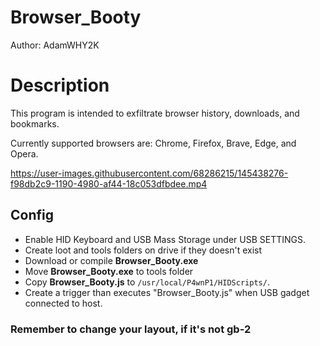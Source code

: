 # Browser_Booty

Author: AdamWHY2K

# Description
This program is intended to exfiltrate browser history, downloads, and bookmarks.

Currently supported browsers are: Chrome, Firefox, Brave, Edge, and Opera.

https://user-images.githubusercontent.com/68286215/145438276-f98db2c9-1190-4980-af44-18c053dfbdee.mp4

## Config

* Enable HID Keyboard and USB Mass Storage under USB SETTINGS.
* Create loot and tools folders on drive if they doesn't exist
* Download or compile **Browser_Booty.exe**
* Move **Browser_Booty.exe** to tools folder
* Copy **Browser_Booty.js** to ```/usr/local/P4wnP1/HIDScripts/```.
* Create a trigger than executes "Browser_Booty.js" when USB gadget connected to host.

### Remember to change your layout, if it's not gb-2
